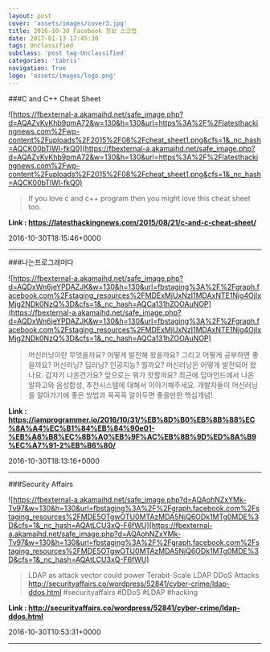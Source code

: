 ```yaml
---
layout: post
cover: 'assets/images/cover3.jpg'
title: 2016-10-30 Facebook 정보 스크랩
date: 2017-01-13 17:45:30
tags: Unclassified
subclass: 'post tag-Unclassified'
categories: 'tabris'
navigation: True
logo: 'assets/images/logo.png'
---
```


###C and C++ Cheat Sheet

![https://fbexternal-a.akamaihd.net/safe_image.php?d=AQAZvKvKhb9pmA72&w=130&h=130&url=https%3A%2F%2Flatesthackingnews.com%2Fwp-content%2Fuploads%2F2015%2F08%2Fcheat_sheet1.png&cfs=1&_nc_hash=AQCK00bTlWI-fkQ0](https://fbexternal-a.akamaihd.net/safe_image.php?d=AQAZvKvKhb9pmA72&w=130&h=130&url=https%3A%2F%2Flatesthackingnews.com%2Fwp-content%2Fuploads%2F2015%2F08%2Fcheat_sheet1.png&cfs=1&_nc_hash=AQCK00bTlWI-fkQ0)

>If you love c and c++ program then you might love this cheat sheet too.

**Link : <https://latesthackingnews.com/2015/08/21/c-and-c-cheat-sheet/>**

2016-10-30T18:15:46+0000

---

###나는프로그래머다

![https://fbexternal-a.akamaihd.net/safe_image.php?d=AQDxWn6jeYPDAZJK&w=130&h=130&url=fbstaging%3A%2F%2Fgraph.facebook.com%2Fstaging_resources%2FMDExMjUxNzI1MDAxNTE1Njg4OjIxMjg2NDk0NzQ%3D&cfs=1&_nc_hash=AQCa131hZOOAuNOP](https://fbexternal-a.akamaihd.net/safe_image.php?d=AQDxWn6jeYPDAZJK&w=130&h=130&url=fbstaging%3A%2F%2Fgraph.facebook.com%2Fstaging_resources%2FMDExMjUxNzI1MDAxNTE1Njg4OjIxMjg2NDk0NzQ%3D&cfs=1&_nc_hash=AQCa131hZOOAuNOP)

>머신러닝이란 무엇을까요? 어떻게 발전해 왔을까요? 그리고 어떻게 공부하면 좋을까요?
머신러닝? 딥러닝? 인공지능? 뭘까요?
머신러닝은 어떻게 발전되어 왔나요. 갑자기 나온건가요? 앞으로는 뭐가 핫할까요?
최근에 딥마인드에서 나온 알파고와 음성합성, 추천시스템에 대해서 이야기해주세요.
개발자들이 머신러닝을 알아가기에 좋은 방법과 꼭꼭꼭 알아두면 좋을만한 핵심개념!

**Link : <https://iamprogrammer.io/2016/10/31/%EB%8D%B0%EB%8B%88%EC%8A%A4%EC%B1%84%EB%84%90e01-%EB%A8%B8%EC%8B%A0%EB%9F%AC%EB%8B%9D%ED%8A%B9%EC%A7%91-2%EB%B6%80/>**

2016-10-30T18:13:16+0000

---

###Security Affairs

![https://fbexternal-a.akamaihd.net/safe_image.php?d=AQAohNZxYMk-Tv97&w=130&h=130&url=fbstaging%3A%2F%2Fgraph.facebook.com%2Fstaging_resources%2FMDE5OTgwOTU0MTAzMDA5NjQ6ODk1MTg0MDE%3D&cfs=1&_nc_hash=AQAtLCU3xQ-F6fWU](https://fbexternal-a.akamaihd.net/safe_image.php?d=AQAohNZxYMk-Tv97&w=130&h=130&url=fbstaging%3A%2F%2Fgraph.facebook.com%2Fstaging_resources%2FMDE5OTgwOTU0MTAzMDA5NjQ6ODk1MTg0MDE%3D&cfs=1&_nc_hash=AQAtLCU3xQ-F6fWU)

>LDAP as attack vector could power Terabit-Scale LDAP DDoS Attacks
http://securityaffairs.co/wordpress/52841/cyber-crime/ldap-ddos.html
#securityaffairs #DDoS #LDAP #hacking

**Link : <http://securityaffairs.co/wordpress/52841/cyber-crime/ldap-ddos.html>**

2016-10-30T10:53:31+0000

---

